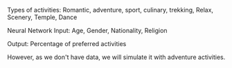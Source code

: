  Types of activities: 
 Romantic, 
 adventure, 
 sport, 
 culinary, 
 trekking, 
 Relax, 
 Scenery, 
 Temple, 
 Dance

 Neural Network Input: Age, Gender, Nationality, Religion

 Output: Percentage of preferred activities




However, as we don't have data, we will simulate it with adventure activities. 